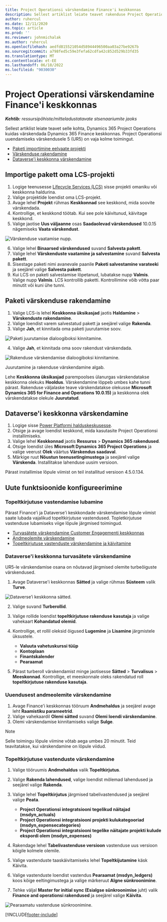 ```yaml
---
title: Project Operationsi värskendamine Finance'i keskkonnas
description: Sellest artiklist leiate teavet rakenduse Project Operations värskendamise kohta Dynamics 365 Finance keskkonnas.
author: ruhercul
ms.date: 12/11/2020
ms.topic: article
ms.prod: ''
ms.reviewer: johnmichalak
ms.author: ruhercul
ms.openlocfilehash: aedfd815521054d58944496500aa03a27be9267b
ms.sourcegitcommit: a798fed5c59e3fefa62cdfa42c852d529b33fd35
ms.translationtype: MT
ms.contentlocale: et-EE
ms.lasthandoff: 06/18/2022
ms.locfileid: "9030030"
---
```

# <a name="update-project-operations-in-your-finance-environment"></a>Project Operationsi värskendamine Finance'i keskkonnas

_**Kehtib:** ressursipõhiste/mitteladustatavate stsenaariumite jaoks_


Sellest artiklist leiate teavet selle kohta, Dynamics 365 Project Operations kuidas värskendada Dynamics 365 Finance keskkonnas. Project Operationsi uuendamiseks värskendusele 5 (UR5) on vaja kolme toimingut.

- [Paketi importimine eelvaate projekti](#import)
- [Värskenduse rakendamine](#apply)
- [Dataverse'i keskkonna värskendamine](#update)

## <a name="import-the-package-into-your-lcs-project"></a><a name="import"></a>Importige pakett oma LCS-projekti

1. Logige teenusesse [Lifecycle Services (LCS)](https://lcs.dynamics.com/) sisse projekti omaniku või keskkonna haldurina.
2. Valige projektide loendist oma LCS-projekt.
3. Avage lehel **Projekt** rühmas **Keskkonnad** see keskkond, mida soovite värskendada.
4. Kontrollige, et keskkond töötab. Kui see pole käivitunud, käivitage keskkond.
5. Valige jaotise **Uus väljaanne** osas **Saadaolevad värskendused** 10.0.15 nägemiseks **Vaata värskendust**.

![Värskenduse vaatamise nupp.](media/view-update.png)

6. Valige lehel **Binaarsed värskendused** suvand **Salvesta pakett**.
7. Valige lehel **Värskenduste vaatamine ja salvestamine** suvand **Salvesta pakett**.
8. Sisestage paketi nimi avanevale paanile **Paketi salvestamine varateeki** ja seejärel valige **Salvesta pakett**.
9. Kui LCS on paketi salvestamise lõpetanud, lubatakse nupp **Valmis**. Valige nupp **Valmis**. LCS kontrollib paketti. Kontrollimine võib võtta paar minutit või kuni ühe tunni.


## <a name="apply-the-package-update"></a><a name="apply"></a>Paketi värskenduse rakendamine

1. Valige LCS-is lehel **Keskkonna üksikasjad** jaotis **Haldamine** > **Värskenduste rakendamine**.
2. Valige loendist varem salvestatud pakett ja seejärel valige **Rakenda**.
3. Valige **Jah**, et kinnitada oma paketi juurutamise soov.

![Paketi juurutamise dialoogiboksi kinnitamine.](media/confirm-package-deployment.png)

4. Valige **Jah**, et kinnitada oma soov rakendust värskendada.

![Rakenduse värskendamise dialoogiboksi kinnitamine.](media/confirm-application-update.png)

Juurutamine ja rakenduse värskendamine algab. 

Lehe **Keskkonna üksikasjad** parempoolses ülanurgas värskendatakse keskkonna olekuks **Hooldus**. Värskendamine lõppeb umbes kahe tunni pärast. Rakenduse väljalaske teave värskendatakse olekusse **Microsoft Dynamics 365 for Finance and Operations 10.0.15)** ja keskkonna olek värskendatakse olekule **Juurutatud**.


## <a name="update-your-dataverse-environment"></a><a name="update"></a>Dataverse'i keskkonna värskendamine

1. Logige sisse [Power Platformi halduskeskusesse](https://admin.powerplatform.com/).
2. Otsige ja avage loendist keskkond, mida kasutasite Project Operationsi installimiseks.
3. Valige lehel **Keskkonnad** jaotis **Ressurss** > **Dynamics 365 rakendused**.
4. Otsige loendist üles **Microsoft Dynamics 365 Project Operations** ja valige veerust **Olek** väärtus **Värskendus saadaval**.
5. Märkige ruut **Nõustun teenusetingimustega** ja seejärel valige **Värskenda**. Installitakse lahenduse uusim versioon.

Pärast installimise lõpule viimist on teil installitud versioon 4.5.0.134.

## <a name="configure-new-features"></a>Uute funktsioonide konfigureerimine

### <a name="enable-dual-write-mapping"></a>Topeltkirjutuse vastendamise lubamine

Pärast Finance'i ja Dataverse'i keskkondade värskendamise lõpule viimist saate lubada vajalikud topeltkirjutuse vastendused. Topletkirjutuse vastenduse lubamiseks viige lõpule järgmised toimingud.

- [Turvasätete värskendamine Customer Engagementi keskkonnas](#security)
- [Andmeolemite värskendamine](#refresh)
- [Topeltkirjutuse vastenduste värskendamine ja käivitamine](#run)

### <a name="update-security-settings-on-the-dataverse-environment"></a><a name="security"></a>Dataverse'i keskkonna turvasätete värskendamine

UR5-le värskendamise osana on nõutavad järgmised olemite turbeõiguste värskendused.

1. Avage Dataverse'i keskkonnas **Sätted** ja valige rühmas **Süsteem** valik **Turve**.

![Dataverse’i keskkonna sätted.](media/Picture21.png)

2. Valige suvand **Turberollid**.
3. Valige rollide loendist **topeltkirjutuse rakenduse kasutaja** ja valige vahekaart **Kohandatud olemid**. 
4. Kontrollige, et rollil oleksid õigused **Lugemine** ja **Lisamine** järgmistele üksustele.

      - **Valuuta vahetuskurssi tüüp**
      - **Kontoplaan** 
      - **Finantskalender** 
      - **Pearaamat**

5. Pärast turberoll värskendamist minge jaotisesse **Sätted** > **Turvalisus** > **Meeskonnad**. Kontrollige, et meeskonnale oleks rakendatud roll **topeltkirjutuse rakenduse kasutaja**. 

### <a name="refresh-data-entities-from-the-update"></a><a name="refresh"></a>Uuendusest andmeolemite värskendamine

1. Avage Finance'i keskkonnas tööruum **Andmehaldus** ja seejärel avage leht **Raamistiku parameetrid**.
2. Valige vahekaardil **Olemi sätted** suvand **Olemi loendi värskendamine**.
3. Olemi värskendamise kinnitamiseks valige **Sulge**.

 > [!NOTE]
 > Selle toimingu lõpule viimine võtab aega umbes 20 minutit. Teid teavitatakse, kui värskendamine on lõpule viidud.

### <a name="update-dual-write-mappings"></a><a name="run"></a>Topeltkirjutuse vastenduste värskendamine

1. Valige tööruumis **Andmehaldus** valik **Topeltkirjutus**.
2. Valige **Rakenda lahendused**, valige loendist mõlemad lahendused ja seejärel valige **Rakenda**.
3. Valige lehel **Topeltkirjutus** järgmised tabelivastendused ja seejärel valige **Peata**.

    - **Project Operationsi integratsiooni tegelikud näitajad (msdyn_actuals)**
    - **Project Operationsi integratsiooni projekti kulukategooriad (msdyn_expensecategories)**
    - **Project Operationsi integratsiooni tegelike näitajate projekti kulude ekspordi olem (msdyn_expenses)**

4. Rakendage lehel **Tabelivastenduse versioon** vastenduse uus versioon kõigile kolmele olemile.
5. Valige vastenduste taaskäivitamiseks lehel **Topeltkijutamine** käsk Käivita.
6. Valige vastenduste loendist vastendus **Pearaamat (msdyn_ledgers)** koos kõige eeltingimustega ja valige märkeruut **Algne sünkroonimine**. 
7. Tehke väljal **Master for initial sync (Esialgse sünkroonimise** juht) valik **Finance and operationsi rakendused** ja seejärel valige **Käivita**.
 
 ![Pearaamatu vastenduse sünkroonimine.](media/DW6.png)
 


[!INCLUDE[footer-include](../includes/footer-banner.md)]